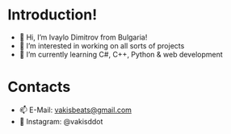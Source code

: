 # Introduction!
- 👋 Hi, I’m Ivaylo Dimitrov from Bulgaria!
- 👀 I’m interested in working on all sorts of projects
- 🌱 I’m currently learning C#, C++, Python & web development
# Contacts
- 📫 E-Mail: vakisbeats@gmail.com
- 📸 Instagram: @vakisddot

<!---
vakisddot/vakisddot is a ✨ special ✨ repository because its `README.md` (this file) appears on your GitHub profile.
You can click the Preview link to take a look at your changes.
--->
